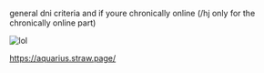 general dni criteria and if youre chronically online (/hj only for the chronically online part)

![lol](https://github.com/fishlure/Fishlure/assets/99582157/922cbb51-477f-4a65-ac0d-5a8efddb17ec)

https://aquarius.straw.page/




